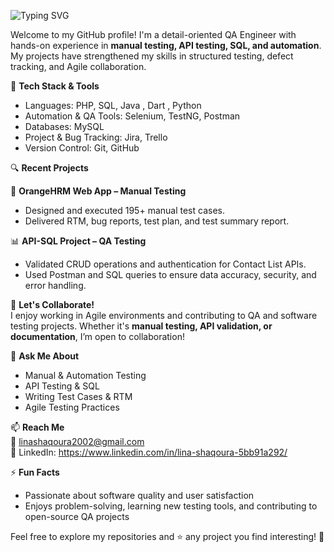
![Typing SVG](https://readme-typing-svg.demolab.com?size=25&duration=4000&pause=500&color=FF69B4&center=true&vCenter=true&width=500&lines=Hi+there%2C+I'm+Lina+Shaqoura!;QA+Engineer+%E2%80%A2+Manual+%26+Automation+Testing;From+testing+to+assurance%2C+one+bug+at+a+time.)



Welcome to my GitHub profile! I'm a detail-oriented QA Engineer with hands-on experience in **manual testing, API testing, SQL, and automation**. My projects have strengthened my skills in structured testing, defect tracking, and Agile collaboration.

🔧 **Tech Stack & Tools**

- Languages: PHP, SQL, Java , Dart , Python
- Automation & QA Tools: Selenium, TestNG, Postman  
- Databases: MySQL  
- Project & Bug Tracking: Jira, Trello  
- Version Control: Git, GitHub  

🔍 **Recent Projects**

💼 **OrangeHRM Web App – Manual Testing**  
- Designed and executed 195+ manual test cases.  
- Delivered RTM, bug reports, test plan, and test summary report.  

📊 **API-SQL Project – QA Testing**  
- Validated CRUD operations and authentication for Contact List APIs.  
- Used Postman and SQL queries to ensure data accuracy, security, and error handling.  

🤝 **Let's Collaborate!**  
I enjoy working in Agile environments and contributing to QA and software testing projects. Whether it's **manual testing, API validation, or documentation**, I’m open to collaboration!

💬 **Ask Me About**  
- Manual & Automation Testing  
- API Testing & SQL  
- Writing Test Cases & RTM  
- Agile Testing Practices  

📫 **Reach Me**  
📧 linashaqoura2002@gmail.com  
🔗 LinkedIn: https://www.linkedin.com/in/lina-shaqoura-5bb91a292/  

⚡ **Fun Facts**  
- Passionate about software quality and user satisfaction  
- Enjoys problem-solving, learning new testing tools, and contributing to open-source QA projects  

Feel free to explore my repositories and ⭐ any project you find interesting! 🚀
